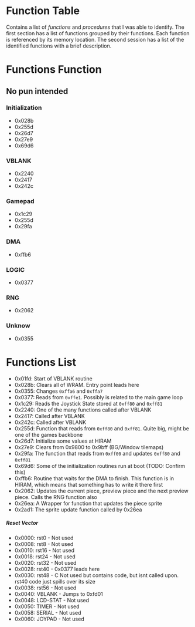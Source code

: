 Function Table
==============
Contains a list of _functions_ and _procedures_ that I was able to identify. The first section has a list of functions grouped by
their functions. Each function is referenced by its memory location. The second session has a list of the identified
functions with a brief description.

Functions Function
==================
No pun intended
---------------

### Initialization
* 0x028b
* 0x255d
* 0x26d7
* 0x27e9
* 0x69d6

### VBLANK
* 0x2240
* 0x2417
* 0x242c

### Gamepad
* 0x1c29
* 0x255d
* 0x29fa

### DMA
* 0xffb6

### LOGIC
* 0x0377

### RNG
* 0x2062

### Unknow
* 0x0355


Functions List
==============

* 0x01fd: Start of VBLANK routine
* 0x028b: Clears all of WRAM. Entry point leads here
* 0x0355: Changes `0xffa6` and `0xffa7`
* 0x0377: Reads from `0xffe1`. Possibly is related to the main game loop
* 0x1c29: Reads the Joystick State stored at `0xff80` and `0xff81`
* 0x2240: One of the many functions called after VBLANK
* 0x2417: Called after VBLANK
* 0x242c: Called after VBLANK
* 0x255d: Function that reads from `0xff80` and `0xff81`. Quite big, might be one of the games backbone
* 0x26d7: Initialize some values at HIRAM
* 0x27e9: Clears from 0x9800 to 0x9bff (BG/Window tilemaps)
* 0x29fa: The function that reads from `0xff00` and updates `0xff80` and `0xff81`
* 0x69d6: Some of the initialization routines run at boot (TODO: Confirm this)
* 0xffb6: Routine that waits for the DMA to finish. This function is in HIRAM, which means that something has to write it there first
* 0x2062: Updates the current piece, preview piece and the next preview piece. Calls the RNG function also
* 0x26ea: A Wrapper for function that updates the piece sprite
* 0x2ad1: The sprite update function called by 0x26ea

##### Reset Vector

* 0x0000: rst0     - Not used
* 0x0008: rst8     - Not used
* 0x0010: rst16    - Not used
* 0x0018: rst24    - Not used
* 0x0020: rst32    - Not used
* 0x0028: rst40    - 0x0377 leads here
* 0x0030: rst48    - C Not used but contains code, but isnt called upon. rst40 code just spills over its size
* 0x0038: rst56    - Not used
* 0x0040: VBLANK   - Jumps to 0xfd01
* 0x0048: LCD-STAT - Not used
* 0x0050: TIMER    - Not used
* 0x0058: SERIAL   - Not used
* 0x0060: JOYPAD   - Not used

